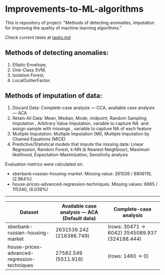 # Improvements-to-ML-algorithms

This is repository of project: "Methods of detecting anomalies, imputation for improving the quality of machine learning algorithms."

Check current tasks at [tasks.md](https://github.com/georgii-nigm/Improvements-to-ML-algorithms/blob/master/tasks.md)

## Methods of detecting anomalies:

1.  Elliptic Envelope,
2.  One-Class SVM,
3.  Isolation Forest,
4.  LocalOutlierFactor.

## Methods of imputation of data:

1.  Discard Data: Complete-case analysis — CCA, available case analysis — ACA
2.  Retain All Data: Mean, Median, Mode, midpoint, Random Sampling Imputation , Arbitrary Value Imputation, variable to capture NA  and assign sample with missings , variable to capture NA of each feature
3.  Multiple Imputation: Multiple Imputation (MI), Multiple Imputation by Chained Equations (MICE)
4.  Predictive/Statistical models that impute the missing data: Linear Regression, Random Forest, k-NN (k Nearest Neighbour), Maximum likelihood, Expectation-Maximization, Sensitivity analysis

Evaluation metrics were calculated on:

- sberbank-russian-housing-market. Missing value: 261026 / 8806119, (2.964%)
- house-prices-advanced-regression-techniques. Missing values: 6965 / 115340, (6.039%)

* * *

| Dataset | Available case analysis — ACA (Default data) | Complete-case analysis |
| --- | --- | --- |
| sberbank-russian-housing-market | 2631539.242 (216386.749) | (rows: 30471 -> 6042) 3545089.937 (324188.444) |
| house-prices-advanced-regression-techniques | 27582.549 (5511.916) | (rows: 1460 -> 0) |
